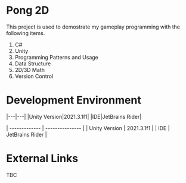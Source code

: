 # Pong 2D

This project is used to demostrate my gameplay programming with the following items.

1. C#
2. Unity
3. Programming Patterns and Usage
4. Data Structure
5. 2D/3D Math
6. Version Control

# Development Environment

|---|---|
|Unity Version|2021.3.1f1|
|IDE|JetBrains Rider|

| ------------- | --------------- |
| Unity Version | 2021.3.1f1      |
| IDE           | JetBrains Rider |

# External Links

TBC
